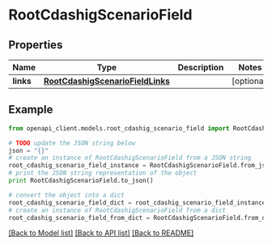 # RootCdashigScenarioField


## Properties
Name | Type | Description | Notes
------------ | ------------- | ------------- | -------------
**links** | [**RootCdashigScenarioFieldLinks**](RootCdashigScenarioFieldLinks.md) |  | [optional] 

## Example

```python
from openapi_client.models.root_cdashig_scenario_field import RootCdashigScenarioField

# TODO update the JSON string below
json = "{}"
# create an instance of RootCdashigScenarioField from a JSON string
root_cdashig_scenario_field_instance = RootCdashigScenarioField.from_json(json)
# print the JSON string representation of the object
print RootCdashigScenarioField.to_json()

# convert the object into a dict
root_cdashig_scenario_field_dict = root_cdashig_scenario_field_instance.to_dict()
# create an instance of RootCdashigScenarioField from a dict
root_cdashig_scenario_field_from_dict = RootCdashigScenarioField.from_dict(root_cdashig_scenario_field_dict)
```
[[Back to Model list]](../README.md#documentation-for-models) [[Back to API list]](../README.md#documentation-for-api-endpoints) [[Back to README]](../README.md)


